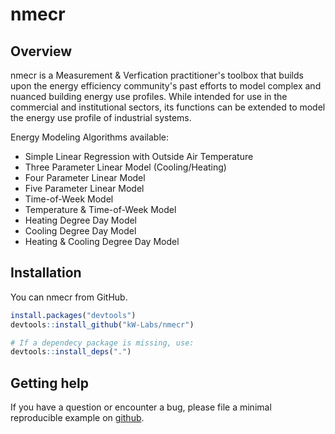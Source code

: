 # nmecr

## Overview

nmecr is a Measurement & Verfication practitioner's toolbox that builds upon the energy efficiency community's past efforts to model complex and nuanced building energy use profiles. While intended for use in the commercial and institutional sectors, its functions can be extended to model the energy use profile of industrial systems.

Energy Modeling Algorithms available:

  - Simple Linear Regression with Outside Air Temperature
  - Three Parameter Linear Model (Cooling/Heating) 
  - Four Parameter Linear Model
  - Five Parameter Linear Model
  - Time-of-Week Model
  - Temperature & Time-of-Week Model
  - Heating Degree Day Model
  - Cooling Degree Day Model
  - Heating & Cooling Degree Day Model

## Installation

You can nmecr from GitHub.

``` r
install.packages("devtools")
devtools::install_github("kW-Labs/nmecr")

# If a dependecy package is missing, use:
devtools::install_deps(".")

```

## Getting help

If you have a question or encounter a bug, please file a minimal reproducible example
on [github](https://github.com/kW-Labs/nmecr/issues). 

